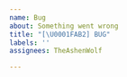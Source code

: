 ```yaml
---
name: Bug
about: Something went wrong
title: "[\U0001FAB2] BUG"
labels: ''
assignees: TheAshenWolf

---
```



